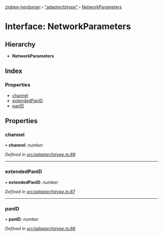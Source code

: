 [zigbee-herdsman](../README.md) › ["adapter/tstype"](../modules/_adapter_tstype_.md) › [NetworkParameters](_adapter_tstype_.networkparameters.md)

# Interface: NetworkParameters

## Hierarchy

* **NetworkParameters**

## Index

### Properties

* [channel](_adapter_tstype_.networkparameters.md#channel)
* [extendedPanID](_adapter_tstype_.networkparameters.md#extendedpanid)
* [panID](_adapter_tstype_.networkparameters.md#panid)

## Properties

###  channel

• **channel**: *number*

*Defined in [src/adapter/tstype.ts:88](https://github.com/Koenkk/zigbee-herdsman/blob/632e6e4/src/adapter/tstype.ts#L88)*

___

###  extendedPanID

• **extendedPanID**: *number*

*Defined in [src/adapter/tstype.ts:87](https://github.com/Koenkk/zigbee-herdsman/blob/632e6e4/src/adapter/tstype.ts#L87)*

___

###  panID

• **panID**: *number*

*Defined in [src/adapter/tstype.ts:86](https://github.com/Koenkk/zigbee-herdsman/blob/632e6e4/src/adapter/tstype.ts#L86)*
